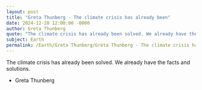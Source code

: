 ```yaml
---
layout: post
title: "Greta Thunberg - The climate crisis has already been"
date: 2024-12-28 12:00:00 -0000
author: Greta Thunberg
quote: "The climate crisis has already been solved. We already have the facts and solutions."
subject: Earth
permalink: /Earth/Greta Thunberg/Greta Thunberg - The climate crisis has already been
---
```


The climate crisis has already been solved. We already have the facts and solutions.

- Greta Thunberg
